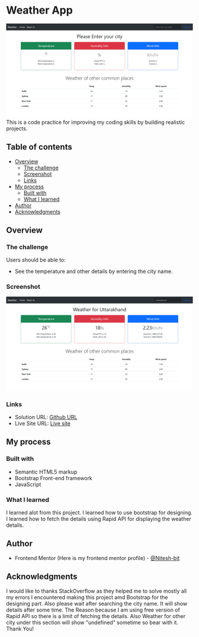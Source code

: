 # Weather App

![Starting page design preview for the Weather App](./design/Screenshot1.png)
This is a code practice for improving my coding skills by building realistic projects.

## Table of contents

- [Overview](#overview)
  - [The challenge](#the-challenge)
  - [Screenshot](#screenshot)
  - [Links](#links)
- [My process](#my-process)
  - [Built with](#built-with)
  - [What I learned](#what-i-learned)
- [Author](#author)
- [Acknowledgments](#acknowledgments)

## Overview

### The challenge

Users should be able to:

- See the temperature and other details by entering the city name.

### Screenshot

![](./design/Screenshot2.png)

### Links

- Solution URL: [Github URL](https://github.com/Nitesh-bit/Weather-App)
- Live Site URL: [Live site](https://nitesh-bit.github.io/Weather-App/)

## My process

### Built with

- Semantic HTML5 markup
- Bootstrap Front-end framework
- JavaScript

### What I learned

I learned alot from this project.
I learned how to use bootstrap for designing.
I learned how to fetch the details using Rapid API for displaying the weather details.

## Author

- Frontend Mentor (Here is my frontend mentor profile) - [@Nitesh-bit](https://www.frontendmentor.io/profile/Nitesh-bit)

## Acknowledgments

I would like to thanks StackOverflow as they helped me to solve mostly all my errors I encountered making this project amd Bootstrap for the designing part.
Also please wait after searching the city name. It will show details after some time. The Reason because I am using free version of Rapid API so there is a limit of fetching the details. Also Weather for other city under this section will show "undefined" sometime so bear with it. Thank You!
